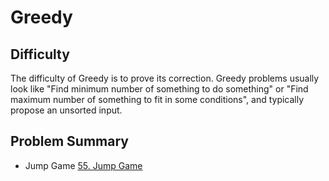 # Greedy
## Difficulty ##
The difficulty of Greedy is to prove its correction.
Greedy problems usually look like "Find minimum number of something to do something" or "Find maximum number of something to fit in some conditions", and typically propose an unsorted input.
## Problem Summary
* Jump Game
[55. Jump Game]()